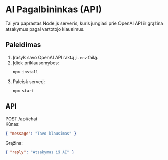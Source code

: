 # AI Pagalbininkas (API)

Tai yra paprastas Node.js serveris, kuris jungiasi prie OpenAI API ir grąžina atsakymus pagal vartotojo klausimus.

## Paleidimas
1. Įrašyk savo OpenAI API raktą į `.env` failą.
2. Įdiek priklausomybes:
   ```
   npm install
   ```
3. Paleisk serverį:
   ```
   npm start
   ```

## API
POST /api/chat  
Kūnas:
```json
{ "message": "Tavo klausimas" }
```

Grąžina:
```json
{ "reply": "Atsakymas iš AI" }
```
